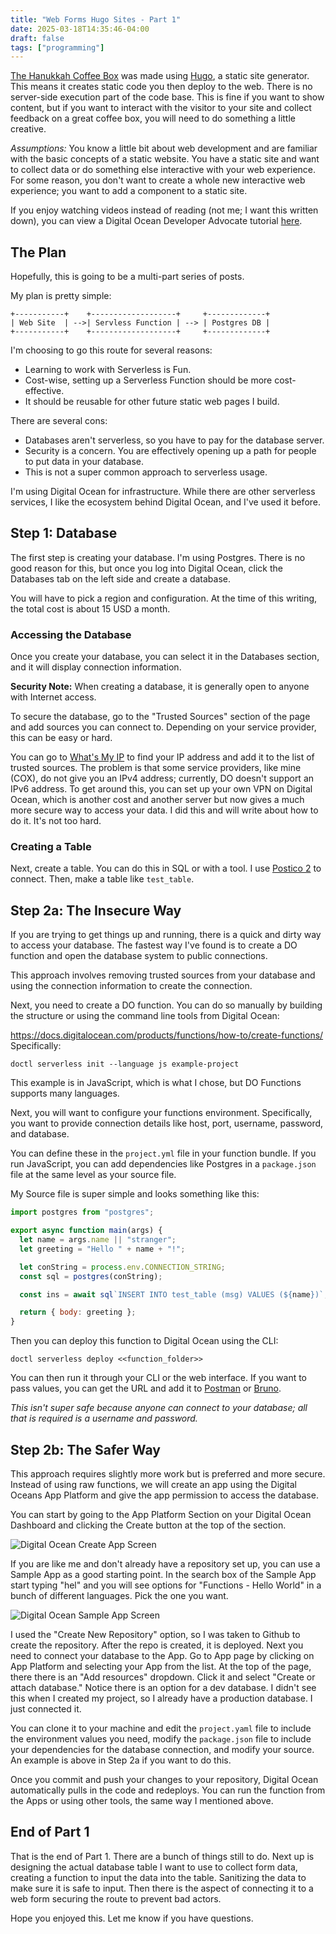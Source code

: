 ```yaml
---
title: "Web Forms Hugo Sites - Part 1"
date: 2025-03-18T14:35:46-04:00
draft: false
tags: ["programming"]
---
```


[The Hanukkah Coffee Box](https://www.hanukkahcoffeebox.com) was made using [Hugo](https://gohugo.io), a static site generator. This means it creates static code you then deploy to the web. There is no server-side execution part of the code base. This is fine if you want to show content, but if you want to interact with the visitor to your site and collect feedback on a great coffee box, you will need to do something a little creative.

_Assumptions:_ You know a little bit about web development and are familiar with the basic concepts of a static website. You have a static site and want to collect data or do something else interactive with your web experience. For some reason, you don't want to create a whole new interactive web experience; you want to add a component to a static site.

If you enjoy watching videos instead of reading (not me; I want this written down), you can view a Digital Ocean Developer Advocate tutorial [here](https://www.youtube.com/watch?v=iNwQqOs5HFc).

## The Plan

Hopefully, this is going to be a multi-part series of posts.

My plan is pretty simple:

```ascii
+-----------+    +-------------------+     +-------------+
| Web Site  | -->| Servless Function | --> | Postgres DB |
+-----------+    +-------------------+     +-------------+
```

I'm choosing to go this route for several reasons:

- Learning to work with Serverless is Fun.
- Cost-wise, setting up a Serverless Function should be more cost-effective.
- It should be reusable for other future static web pages I build.

There are several cons:

- Databases aren't serverless, so you have to pay for the database server.
- Security is a concern. You are effectively opening up a path for people to put data in your database.
- This is not a super common approach to serverless usage.

I'm using Digital Ocean for infrastructure. While there are other serverless services, I like the ecosystem behind Digital Ocean, and I've used it before.

## Step 1: Database

The first step is creating your database. I'm using Postgres. There is no good reason for this, but once you log into Digital Ocean, click the Databases tab on the left side and create a database.

You will have to pick a region and configuration. At the time of this writing, the total cost is about 15 USD a month.

### Accessing the Database

Once you create your database, you can select it in the Databases section, and it will display connection information.

**Security Note:** When creating a database, it is generally open to anyone with Internet access.

To secure the database, go to the "Trusted Sources" section of the page and add sources you can connect to. Depending on your service provider, this can be easy or hard.

You can go to [What's My IP](https://whatsmyip.com) to find your IP address and add it to the list of trusted sources. The problem is that some service providers, like mine (COX), do not give you an IPv4 address; currently, DO doesn't support an IPv6 address. To get around this, you can set up your own VPN on Digital Ocean, which is another cost and another server but now gives a much more secure way to access your data. I did this and will write about how to do it. It's not too hard.

### Creating a Table

Next, create a table. You can do this in SQL or with a tool. I use [Postico 2](https://eggerapps.at/postico2/) to connect. Then, make a table like `test_table`.

## Step 2a: The Insecure Way

If you are trying to get things up and running, there is a quick and dirty way to access your database. The fastest way I've found is to create a DO function and open the database system to public connections.

This approach involves removing trusted sources from your database and using the connection information to create the connection.

Next, you need to create a DO function. You can do so manually by building the structure or using the command line tools from Digital Ocean:

https://docs.digitalocean.com/products/functions/how-to/create-functions/
Specifically:

```
doctl serverless init --language js example-project
```

This example is in JavaScript, which is what I chose, but DO Functions supports many languages.

Next, you will want to configure your functions environment. Specifically, you want to provide connection details like host, port, username, password, and database.

You can define these in the `project.yml` file in your function bundle. If you run JavaScript, you can add dependencies like Postgres in a `package.json` file at the same level as your source file.

My Source file is super simple and looks something like this:

```javascript
import postgres from "postgres";

export async function main(args) {
  let name = args.name || "stranger";
  let greeting = "Hello " + name + "!";

  let conString = process.env.CONNECTION_STRING;
  const sql = postgres(conString);

  const ins = await sql`INSERT INTO test_table (msg) VALUES (${name})`;

  return { body: greeting };
}
```

Then you can deploy this function to Digital Ocean using the CLI:

```
doctl serverless deploy <<function_folder>>
```

You can then run it through your CLI or the web interface. If you want to pass values, you can get the URL and add it to [Postman](https://www.postman.com/downloads/) or [Bruno](https://www.usebruno.com).

_This isn't super safe because anyone can connect to your database; all that is required is a username and password._

## Step 2b: The Safer Way

This approach requires slightly more work but is preferred and more secure. Instead of using raw functions, we will create an app using the Digital Oceans App Platform and give the app permission to access the database.

You can start by going to the App Platform Section on your Digital Ocean Dashboard and clicking the Create button at the top of the section.

![Digital Ocean Create App Screen](/assets/img/2025/03/do-create-app.png)

If you are like me and don't already have a repository set up, you can use a Sample App as a good starting point. In the search box of the Sample App start typing "hel" and you will see options for "Functions - Hello World" in a bunch of different languages. Pick the one you want.

![Digital Ocean Sample App Screen](/assets/img/2025/03/do-sample-app.png)

I used the "Create New Repository" option, so I was taken to Github to create the repository. After the repo is created, it is deployed. Next you need to connect your database to the App. Go to App page by clicking on App Platform and selecting your App from the list. At the top of the page, there there is an "Add resources" dropdown. Click it and select "Create or attach database." Notice there is an option for a dev database. I didn't see this when I created my project, so I already have a production database. I just connected it.

You can clone it to your machine and edit the `project.yaml` file to include the environment values you need, modify the `package.json` file to include your dependencies for the database connection, and modify your source. An example is above in Step 2a if you want to do this.

Once you commit and push your changes to your repository, Digital Ocean automatically pulls in the code and redeploys. You can run the function from the Apps or using other tools, the same way I mentioned above.

## End of Part 1

That is the end of Part 1. There are a bunch of things still to do. Next up is designing the actual database table I want to use to collect form data, creating a function to input the data into the table. Sanitizing the data to make sure it is safe to input. Then there is the aspect of connecting it to a web form securing the route to prevent bad actors.

Hope you enjoyed this. Let me know if you have questions.
